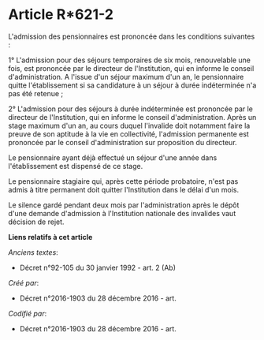 # Article R*621-2

L'admission des pensionnaires est prononcée dans les conditions suivantes :

1° L'admission pour des séjours temporaires de six mois, renouvelable une fois, est prononcée par le directeur de
l'Institution, qui en informe le conseil d'administration. A l'issue d'un séjour maximum d'un an, le pensionnaire quitte
l'établissement si sa candidature à un séjour à durée indéterminée n'a pas été retenue ;

2° L'admission pour des séjours à durée indéterminée est prononcée par le directeur de l'Institution, qui en informe le
conseil d'administration. Après un stage maximum d'un an, au cours duquel l'invalide doit notamment faire la preuve de son
aptitude à la vie en collectivité, l'admission permanente est prononcée par le conseil d'administration sur proposition du
directeur.

Le pensionnaire ayant déjà effectué un séjour d'une année dans l'établissement est dispensé de ce stage.

Le pensionnaire stagiaire qui, après cette période probatoire, n'est pas admis à titre permanent doit quitter l'Institution
dans le délai d'un mois.

Le silence gardé pendant deux mois par l'administration après le dépôt d'une demande d'admission à l'Institution nationale
des invalides vaut décision de rejet.

**Liens relatifs à cet article**

_Anciens textes_:

  - Décret n°92-105 du 30 janvier 1992 - art. 2 (Ab)

_Créé par_:

  - Décret n°2016-1903 du 28 décembre 2016 - art.

_Codifié par_:

  - Décret n°2016-1903 du 28 décembre 2016 - art.
